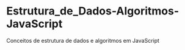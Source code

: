 # Estrutura_de_Dados-Algoritmos-JavaScript
Conceitos de estrutura de dados e algoritmos em JavaScript
